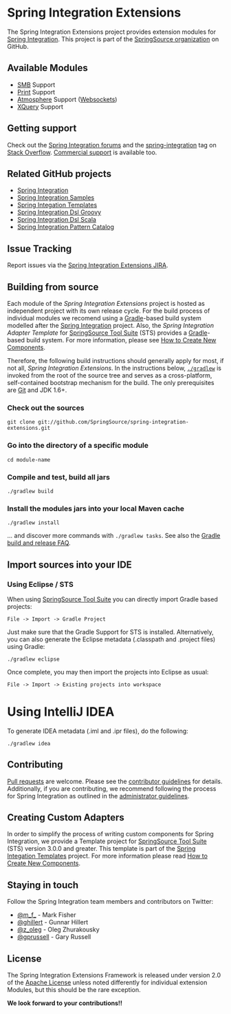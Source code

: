 Spring Integration Extensions
=============================

The Spring Integration Extensions project provides extension modules for [Spring Integration][]. This project is part of the [SpringSource organization][] on GitHub.

## Available Modules

* [SMB][] Support
* [Print][] Support
* [Atmosphere][] Support ([Websockets][])
* [XQuery][] Support

## Getting support

Check out the [Spring Integration forums][] and the [spring-integration][spring-integration tag] tag
on [Stack Overflow][]. [Commercial support][] is available too.

## Related GitHub projects

* [Spring Integration][]
* [Spring Integration Samples][]
* [Spring Integation Templates][]
* [Spring Integration Dsl Groovy][]
* [Spring Integration Dsl Scala][]
* [Spring Integration Pattern Catalog][]

## Issue Tracking

Report issues via the [Spring Integration Extensions JIRA][].

## Building from source

Each module of the *Spring Integration Extensions* project is hosted as independent project with its own release cycle. For the build process of individual modules we recomend using a [Gradle][]-based build system modelled after the [Spring Integration][] project. Also, the *Spring Integration Adapter Template* for [SpringSource Tool Suite][] (STS) provides a [Gradle][]-based build system. For more information, please see [How to Create New Components][].

Therefore, the following build instructions should generally apply for most, if not all, *Spring Integration Extensions*. In the instructions below, [`./gradlew`][] is invoked from the root of the source tree and serves as a cross-platform, self-contained bootstrap mechanism for the build. The only prerequisites are [Git][] and JDK 1.6+.

### Check out the sources

`git clone git://github.com/SpringSource/spring-integration-extensions.git`

### Go into the directory of a specific module

`cd module-name`

### Compile and test, build all jars

`./gradlew build`

### Install the modules jars into your local Maven cache

`./gradlew install`

... and discover more commands with `./gradlew tasks`. See also the [Gradle build and release FAQ][].

## Import sources into your IDE

### Using Eclipse / STS

When using [SpringSource Tool Suite][] you can directly import Gradle based projects:

`File -> Import -> Gradle Project`

Just make sure that the Gradle Support for STS is installed. Alternatively, you can also generate the Eclipse metadata (.classpath and .project files) using Gradle:

`./gradlew eclipse`

Once complete, you may then import the projects into Eclipse as usual:

`File -> Import -> Existing projects into workspace`

# Using IntelliJ IDEA

To generate IDEA metadata (.iml and .ipr files), do the following:

    ./gradlew idea

## Contributing

[Pull requests][] are welcome. Please see the [contributor guidelines][] for details. Additionally, if you are contributing, we recommend following the process for Spring Integration as outlined in the [administrator guidelines][].

## Creating Custom Adapters

In order to simplify the process of writing custom components for Spring Integration, we provide a Template project for [SpringSource Tool Suite][] (STS) version 3.0.0 and greater. This template is part of the [Spring Integation Templates][] project. For more information please read [How to Create New Components][].

## Staying in touch

Follow the Spring Integration team members and contributors on Twitter:

* [@m\_f\_](https://twitter.com/m\_f\_) - Mark Fisher
* [@ghillert](https://twitter.com/ghillert) - Gunnar Hillert
* [@z_oleg](https://twitter.com/z_oleg) - Oleg Zhurakousky
* [@gprussell](https://twitter.com/gprussell) - Gary Russell

## License

The Spring Integration Extensions Framework is released under version 2.0 of the [Apache License][] unless noted differently for individual extension Modules, but this should be the rare exception.

**We look forward to your contributions!!**

[Spring Integration]: https://github.com/SpringSource/spring-integration
[SpringSource organization]: https://github.com/SpringSource
[Spring Integration forums]: http://forum.springsource.org/forumdisplay.php?42-Integration
[spring-integration tag]: http://stackoverflow.com/questions/tagged/spring-integration
[Stack Overflow]: http://stackoverflow.com/faq
[Commercial support]: http://springsource.com/support/springsupport
[Spring Integration Extensions JIRA]: http://jira.springsource.org/browse/INTEXT
[the lifecycle of an issue]: https://github.com/cbeams/spring-framework/wiki/The-Lifecycle-of-an-Issue
[Gradle]: http://gradle.org
[`./gradlew`]: http://vimeo.com/34436402
[Git]: http://help.github.com/set-up-git-redirect
[Gradle build and release FAQ]: https://github.com/SpringSource/spring-framework/wiki/Gradle-build-and-release-FAQ
[Pull requests]: http://help.github.com/send-pull-requests
[contributor guidelines]: https://github.com/SpringSource/spring-integration/wiki/Contributor-guidelines
[administrator guidelines]: https://github.com/SpringSource/spring-integration/wiki/Administrator-Guidelines
[Spring Integration Samples]: https://github.com/SpringSource/spring-integration-samples
[Spring Integation Templates]: https://github.com/SpringSource/spring-integration-templates/tree/master/si-sts-templates
[Spring Integration Dsl Groovy]: https://github.com/SpringSource/spring-integration-dsl-groovy
[Spring Integration Dsl Scala]: https://github.com/SpringSource/spring-integration-dsl-scala
[Spring Integration Pattern Catalog]: https://github.com/SpringSource/spring-integration-pattern-catalog
[SpringSource Tool Suite]: http://www.springsource.org/sts
[How to Create New Components]: https://github.com/SpringSource/spring-integration-extensions/wiki/How-to-Create-New-Components
[Apache License]: http://www.apache.org/licenses/LICENSE-2.0

[SMB]: http://en.wikipedia.org/wiki/Server_Message_Block
[Print]: http://docs.oracle.com/javase/6/docs/technotes/guides/jps/index.html
[Atmosphere]: https://github.com/Atmosphere/atmosphere
[Websockets]: http://www.html5rocks.com/en/tutorials/websockets/basics/
[XQuery]: http://en.wikipedia.org/wiki/XQuery